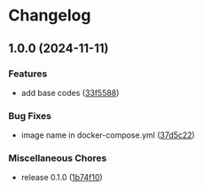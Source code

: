 # Changelog

## 1.0.0 (2024-11-11)


### Features

* add base codes ([33f5588](https://github.com/HamidMolareza/QueraReadmeGenerator/commit/33f5588de8eccf6a8c9e532650124628c6ab4c8c))


### Bug Fixes

* image name in docker-compose.yml ([37d5c22](https://github.com/HamidMolareza/QueraReadmeGenerator/commit/37d5c2270c3533c2d97fde9bdc2f584ebe54263d))


### Miscellaneous Chores

* release 0.1.0 ([1b74f10](https://github.com/HamidMolareza/QueraReadmeGenerator/commit/1b74f102060a45ac4c2f028d70f8c290367235ce))
